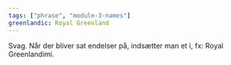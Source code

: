 ```yaml
---
tags: ["phrase", "module-3-names"]
greenlandic: Royal Greenland
---
```

Svag. Når der bliver sat endelser på, indsætter man et i, fx: Royal Greenlandimi.